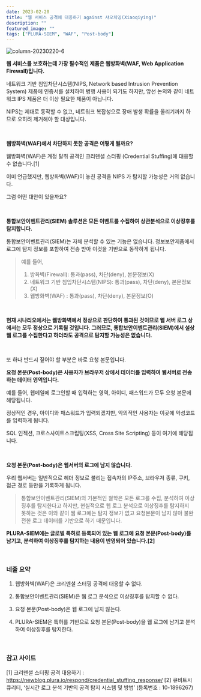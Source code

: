 ```yaml
---
date: 2023-02-20
title: "웹 서비스 공격에 대응하기 against 샤오치잉(Xiaoqiying)"
description: ""
featured_image: ""
tags: ["PLURA-SIEM", "WAF", "Post-body"]
---
```


![column-20230220-6](https://github.com/user-attachments/assets/ec557af0-de13-4f7e-a253-b9f17f5b51ea)

**웹 서비스를 보호하는데 가장 필수적인 제품은 웹방화벽(WAF, Web Application Firewall)입니다.**

네트워크 기반 침입차단시스템(NIPS, Network based Intrusion Prevention System) 제품에 인증서를 설치하여 병행 사용이 되기도 하지만, 앞선 논의와 같이 네트워크 IPS 제품은 더 이상 필요한 제품이 아닙니다.

NIPS는 제대로 동작할 수 없고, 네트워크 복잡성으로 장애 발생 확률을 올리기까지 하므로 오히려 제거해야 할 대상입니다.

<br>

**웹방화벽(WAF)에서 차단하지 못한 공격은 어떻게 될까요?**

웹방화벽(WAF)은 계정 탈취 공격인 크리덴셜 스터핑 (Credential Stuffing)에 대응할 수 없습니다.[1]

이미 언급했지만, 웹방화벽(WAF)이 놓친 공격을 NIPS 가 탐지할 가능성은 거의 없습니다.

그럼 어떤 대안이 있을까요?

<br>

**통합보안이벤트관리(SIEM) 솔루션은 모든 이벤트를 수집하여 상관분석으로 이상징후를 탐지합니다.**

통합보안이벤트관리(SIEM)는 자체 분석할 수 있는 기능은 없습니다. 정보보안제품에서 로그에 탐지 정보를 포함하여 전송 받아 이것을 기반으로 동작하게 됩니다.

> 예를 들어,
> 1) 방화벽(Firewall): 통과(pass), 차단(deny), 본문정보(X)
> 2) 네트워크 기반 침입차단시스템(NIPS): 통과(pass), 차단(deny), 본문정보(X)
> 3) 웹방화벽(WAF) : 통과(pass), 차단(deny), 본문정보(O)

<br>

**현재 시나리오에서는 웹방화벽에서 정상으로 판단하여 통과된 것이므로 웹 서버 로그 상에서는 모두 정상으로 기록될 것입니다.
그러므로, 통합보안이벤트관리(SIEM)에서 설상 웹 로그를 수집한다고 하더라도 공격으로 탐지할 가능성은 없습니다.**

<br>

또 하나 반드시 짚어야 할 부분은 바로 요청 본문입니다.

**요청 본문(Post-body)은 사용자가 브라우저 상에서 데이터를 입력하여 웹서버로 전송하는 데이터 영역입니다.**

예를 들어, 웹메일에 로그인할 때 입력하는 영역, 아이디, 패스워드가 모두 요청 본문에 해당됩니다.

정상적인 경우, 아이디와 패스워드가 입력되겠지만, 악의적인 사용자는 이곳에 악성코드를 입력하게 됩니다.

SQL 인젝션, 크로스사이트스크립팅(XSS, Cross Site Scripting) 등이 여기에 해당됩니다.

<br>

**요청 본문(Post-body)은 웹서버의 로그에 남지 않습니다.**

우리 웹서버는 일반적으로 헤더 정보로 불리는 접속자의 IP주소, 브라우저 종류, 쿠키, 접근 경로 등만을 기록하게 됩니다.

> 통합보안이벤트관리(SIEM)의 기본적인 철학은 모든 로그를 수집, 분석하여 이상징후를 탐지한다고 하지만,
> 현실적으로 웹 로그 분석으로 이상징후를 탐지하지 못하는 것은 이와 같이 웹 로그에는 탐지 정보가 없고 요청본문이 남지 않아 불완전한 로그 데이터를 기반으로 하기 때문입니다.

**PLURA-SIEM에는 글로벌 특허로 등록되어 있는 웹 로그에 요청 본문(Post-body)를 남기고, 분석하여 이상징후를 탐지하는 내용이 반영되어 있습니다.[2]**

<br>

### 네줄 요약

1) 웹방화벽(WAF)은 크리덴셜 스터핑 공격에 대응할 수 없다.

2) 통합보안이벤트관리(SIEM)은 웹 로그 분석으로 이상징후를 탐지할 수 없다.

3) 요청 본문(Post-body)은 웹 로그에 남지 않는다.

4) PLURA-SIEM은 특허를 기반으로 요청 본문(Post-body)을 웹 로그에 남기고 분석하여 이상징후를 탐지한다.

<br>

### 참고 사이트
[1] 크리덴셜 스터핑 공격 대응하기 : https://newblog.plura.io/respond/credential_stuffing_response/
[2] 큐비트시큐리티, ‘실시간 로그 분석 기반의 공격 탐지 시스템 및 방법’ (등록번호 : 10-1896267)
